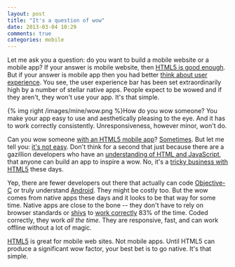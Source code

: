 ```yaml
---
layout: post
title: "It's a question of wow"
date: 2013-03-04 10:29
comments: true
categories: mobile
---
```


Let me ask you a question: do you want to build a mobile website or a mobile app? If your answer is mobile website, then [HTML5 is good enough](http://www.ebizmba.com/articles/best-html5-websites). But if your answer is mobile app then you had better [think about user experience](http://www.trademob.com/why-native-apps-remain-unrivalled-by-web-apps-in-user-experience-and-discoverability/). You see, the user experience bar has been set extraordinarily high by a number of stellar native apps. People expect to be wowed and if they aren't, they won't use your app. It's that simple. 

{% img right /images/mine/wow.png %}How do you wow someone? You make your app easy to use and aesthetically pleasing to the eye. And it has to work correctly consistently. Unresponsiveness, however minor, won't do. 

Can you wow someone [with an HTML5 mobile app](http://thediscoblog.com/blog/2013/02/17/circumventing-mobile-ux-expectations/)? [Sometimes](http://thediscoblog.com/blog/2012/09/24/a-tale-of-three-browsers/). But let me tell you: [it's not easy](http://thediscoblog.com/blog/2012/09/25/modevtablet-2012-video-mobile-web-realities/). Don't think for a second that just because there are a gazillion developers who have an [understanding of HTML and JavaScript](http://thediscoblog.com/blog/2012/09/01/cost-and-the-great-mobile-app-debate/), that anyone can build an app to inspire a wow. No, it's a [tricky business with HTML5](http://thediscoblog.com/blog/2012/09/07/past-performance-is-no-guarantee-of-future-results/) these days. 

Yep, there are fewer developers out there that actually can code [Objective-C](http://en.wikipedia.org/wiki/Objective-C) or truly understand [Android](http://developer.android.com/index.html). They might be costly too. But the wow comes from native apps these days and it looks to be that way for some time. Native apps are close to the bone -- they don't have to rely on browser standards or [shivs](https://code.google.com/p/html5shiv/) to [work correctly](http://paulirish.com/2011/the-history-of-the-html5-shiv/) 83% of the time.  Coded correctly, they work _all the time_. They are responsive, fast, and can work offline without a lot of magic. 

[HTML5](http://en.wikipedia.org/wiki/HTML5) is great for mobile web sites. Not mobile apps. Until HTML5 can produce a significant wow factor, your best bet is to go native. It's that simple. 
